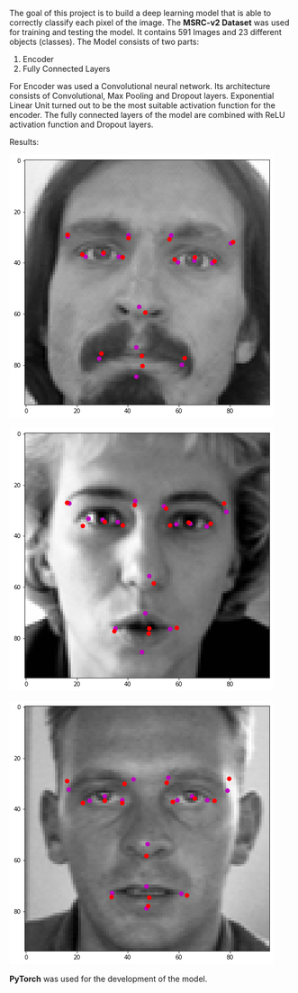 The goal of this project is to build a deep learning model that is able to correctly classify each pixel of the image. The **MSRC-v2 Dataset** was used for training and testing the model. It contains 591 Images and 23 different objects (classes). 
The Model consists of two parts: 

1. Encoder
2. Fully Connected Layers

For Encoder was used a Convolutional neural network. Its architecture consists of Convolutional, Max Pooling and Dropout layers. Exponential Linear Unit turned out to be the most suitable activation function for the encoder.
The fully connected layers of the model are combined with ReLU activation function and Dropout layers.


Results:

![alt text](Results-1.png)

![alt text](Results-2.png)

![alt text](Results-3.png)

**PyTorch** was used for the development of the model.
